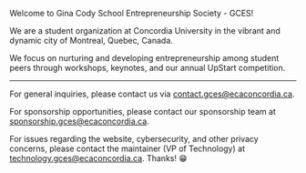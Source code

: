 Welcome to Gina Cody School Entrepreneurship Society - GCES!

We are a student organization at Concordia University in the vibrant and dynamic city of Montreal, Quebec, Canada.

We focus on nurturing and developing entrepreneurship among student peers through workshops, keynotes, and our annual UpStart competition.

---

For general inquiries, please contact us via [contact.gces@ecaconcordia.ca](mailto:contact.gces@ecaconcordia.ca).

For sponsorship opportunities, please contact our sponsorship team at [sponsorship.gces@ecaconcordia.ca](mailto:sponsorship.gces@ecaconcordia.ca).

For issues regarding the website, cybersecurity, and other privacy concerns, please contact the maintainer (VP of Technology) at [technology.gces@ecaconcordia.ca](mailto:technology.gces@ecaconcordia.ca). Thanks! 😁
